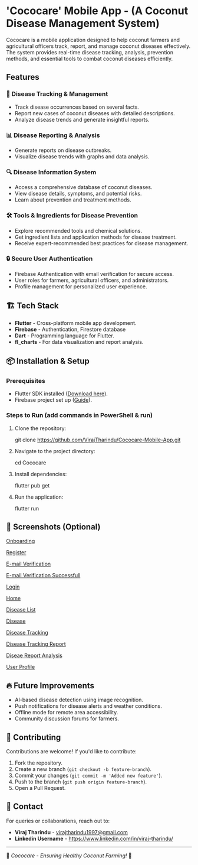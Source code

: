 # 'Cococare' Mobile App - (A Coconut Disease Management System)

Cococare is a mobile application designed to help coconut farmers and agricultural officers track, report, and manage coconut diseases effectively. The system provides real-time disease tracking, analysis, prevention methods, and essential tools to combat coconut diseases efficiently.

## Features

### 🌱 Disease Tracking & Management

- Track disease occurrences based on several facts.
- Report new cases of coconut diseases with detailed descriptions.
- Analyze disease trends and generate insightful reports.

### 📊 Disease Reporting & Analysis

- Generate reports on disease outbreaks.
- Visualize disease trends with graphs and data analysis.

### 🔍 Disease Information System

- Access a comprehensive database of coconut diseases.
- View disease details, symptoms, and potential risks.
- Learn about prevention and treatment methods.

### 🛠️ Tools & Ingredients for Disease Prevention

- Explore recommended tools and chemical solutions.
- Get ingredient lists and application methods for disease treatment.
- Receive expert-recommended best practices for disease management.

### 🔒 Secure User Authentication

- Firebase Authentication with email verification for secure access.
- User roles for farmers, agricultural officers, and administrators.
- Profile management for personalized user experience.

## 🏗️ Tech Stack

- **Flutter** - Cross-platform mobile app development.
- **Firebase** - Authentication, Firestore database
- **Dart** - Programming language for Flutter.
- **fl_charts** - For data visualization and report analysis.

## 📦 Installation & Setup

### Prerequisites

- Flutter SDK installed ([Download here](https://flutter.dev/docs/get-started/install)).
- Firebase project set up ([Guide](https://firebase.google.com/docs/flutter/setup)).

### Steps to Run (add commands in PowerShell & run)

1. Clone the repository:

   git clone https://github.com/VirajTharindu/Cococare-Mobile-App.git

2. Navigate to the project directory:

   cd Cococare

3. Install dependencies:

   flutter pub get

4. Run the application:

   flutter run

## 📸 Screenshots (Optional)

[Onboarding](https://github.com/VirajTharindu/Cococare-Mobile-App/blob/main/Screenshots/Onboarding.png)

[Register](https://github.com/VirajTharindu/Cococare-Mobile-App/blob/main/Screenshots/Register.png)

[E-mail Verification](https://github.com/VirajTharindu/Cococare-Mobile-App/blob/main/Screenshots/E-mail%20Verification%20.png)

[E-mail Verification Successfull](https://github.com/VirajTharindu/Cococare-Mobile-App/blob/main/Screenshots/E-mail%20Verification%20successfull.png)

[Login](https://github.com/VirajTharindu/Cococare-Mobile-App/blob/main/Screenshots/Login.png)

[Home](https://github.com/VirajTharindu/Cococare-Mobile-App/blob/main/Screenshots/Home.png)

[Disease List](https://github.com/VirajTharindu/Cococare-Mobile-App/blob/main/Screenshots/Disease%20List.png)

[Disease](https://github.com/VirajTharindu/Cococare-Mobile-App/blob/main/Screenshots/Disease.png)

[Disease Tracking](https://github.com/VirajTharindu/Cococare-Mobile-App/blob/main/Screenshots/Disease%20Tracking.png)

[Disease Tracking Report](https://github.com/VirajTharindu/Cococare-Mobile-App/blob/main/Screenshots/Disease%20Tracking%20Report.png)

[Diseae Report Analysis](https://github.com/VirajTharindu/Cococare-Mobile-App/blob/main/Screenshots/Disease%20Detection%20Analysis.png)

[User Profile](https://github.com/VirajTharindu/Cococare-Mobile-App/blob/main/Screenshots/User%20Profile.png)

## 🔥 Future Improvements

- AI-based disease detection using image recognition.
- Push notifications for disease alerts and weather conditions.
- Offline mode for remote area accessibility.
- Community discussion forums for farmers.

## 🤝 Contributing

Contributions are welcome! If you'd like to contribute:

1. Fork the repository.
2. Create a new branch (`git checkout -b feature-branch`).
3. Commit your changes (`git commit -m 'Added new feature'`).
4. Push to the branch (`git push origin feature-branch`).
5. Open a Pull Request.

## 📧 Contact

For queries or collaborations, reach out to:

- **Viraj Tharindu** - virajtharindu1997@gmail.com
- **Linkedin Username** - https://www.linkedin.com/in/viraj-tharindu/

---

🚀 _Cococare - Ensuring Healthy Coconut Farming!_ 🌴
